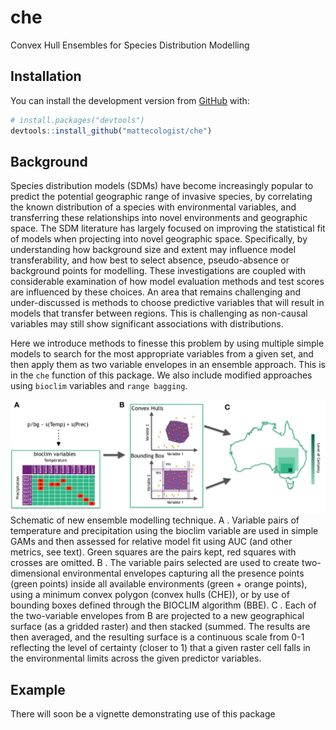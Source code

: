
<!-- README.md is generated from README.Rmd. Please edit that file -->

# che

<!-- badges: start -->

<!-- badges: end -->

Convex Hull Ensembles for Species Distribution Modelling

## Installation

You can install the development version from
[GitHub](https://github.com/) with:

``` r
# install.packages("devtools")
devtools::install_github("mattecologist/che")
```

## Background

Species distribution models (SDMs) have become increasingly popular to
predict the potential geographic range of invasive species, by
correlating the known distribution of a species with environmental
variables, and transferring these relationships into novel environments
and geographic space. The SDM literature has largely focused on
improving the statistical fit of models when projecting into novel
geographic space. Specifically, by understanding how background size and
extent may influence model transferability, and how best to select
absence, pseudo-absence or background points for modelling. These
investigations are coupled with considerable examination of how model
evaluation methods and test scores are influenced by these choices. An
area that remains challenging and under-discussed is methods to choose
predictive variables that will result in models that transfer between
regions. This is challenging as non-causal variables may still show
significant associations with distributions.

Here we introduce methods to finesse this problem by using multiple
simple models to search for the most appropriate variables from a given
set, and then apply them as two variable envelopes in an ensemble
approach. This is in the `che` function of this package. We also include
modified approaches using `bioclim` variables and `range bagging`.

![alt text here](man/figures/report_schematic.png) Schematic of new
ensemble modelling technique. A . Variable pairs of temperature and
precipitation using the bioclim variable are used in simple GAMs and
then assessed for relative model fit using AUC (and other metrics, see
text). Green squares are the pairs kept, red squares with crosses are
omitted. B . The variable pairs selected are used to create
two-dimensional environmental envelopes capturing all the presence
points (green points) inside all available environments (green + orange
points), using a minimum convex polygon (convex hulls (CHE)), or by use
of bounding boxes defined through the BIOCLIM algorithm (BBE). C . Each
of the two-variable envelopes from B are projected to a new geographical
surface (as a gridded raster) and then stacked (summed. The results are
then averaged, and the resulting surface is a continuous scale from 0-1
reflecting the level of certainty (closer to 1) that a given raster cell
falls in the environmental limits across the given predictor variables.

## Example

There will soon be a vignette demonstrating use of this package
